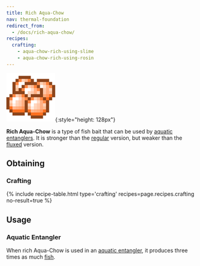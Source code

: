 ```yaml
---
title: Rich Aqua-Chow
nav: thermal-foundation
redirect_from:
  - /docs/rich-aqua-chow/
recipes:
  crafting:
    - aqua-chow-rich-using-slime
    - aqua-chow-rich-using-rosin
---
```


![Rich Aqua-Chow](/assets/images/thermal-foundation/aqua-chow-rich.png){:style="height: 128px"}


**Rich Aqua-Chow** is a type of fish bait that can be used by [aquatic
entanglers](/docs/thermal-expansion/aquatic-entangler/). It is stronger than the
[regular](/docs/thermal-foundation/aqua-chow/) version, but weaker than the
[fluxed](/docs/thermal-foundation/fluxed-aqua-chow/) version.


Obtaining
---------

### Crafting
{% include recipe-table.html type='crafting' recipes=page.recipes.crafting no-result=true %}


Usage
-----

### Aquatic Entangler
When rich Aqua-Chow is used in an [aquatic entangler](/docs/thermal-expansion/aquatic-entangler/),
it produces three times as much [fish](https://minecraft.gamepedia.com/Fish).
